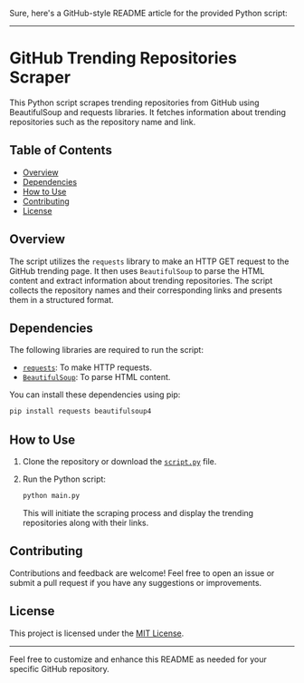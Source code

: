 Sure, here's a GitHub-style README article for the provided Python script:

---

# GitHub Trending Repositories Scraper

This Python script scrapes trending repositories from GitHub using BeautifulSoup and requests libraries. It fetches information about trending repositories such as the repository name and link.

## Table of Contents

- [Overview](#overview)
- [Dependencies](#dependencies)
- [How to Use](#how-to-use)
- [Contributing](#contributing)
- [License](#license)

## Overview

The script utilizes the `requests` library to make an HTTP GET request to the GitHub trending page. It then uses `BeautifulSoup` to parse the HTML content and extract information about trending repositories. The script collects the repository names and their corresponding links and presents them in a structured format.

## Dependencies

The following libraries are required to run the script:

- [`requests`](https://docs.python-requests.org/en/master/): To make HTTP requests.
- [`BeautifulSoup`](https://www.crummy.com/software/BeautifulSoup/bs4/doc/): To parse HTML content.

You can install these dependencies using pip:

```bash
pip install requests beautifulsoup4
```

## How to Use

1. Clone the repository or download the [`script.py`](script.py) file.

2. Run the Python script:

   ```bash
   python main.py
   ```

   This will initiate the scraping process and display the trending repositories along with their links.

## Contributing

Contributions and feedback are welcome! Feel free to open an issue or submit a pull request if you have any suggestions or improvements.

## License

This project is licensed under the [MIT License](LICENSE).

---

Feel free to customize and enhance this README as needed for your specific GitHub repository.

